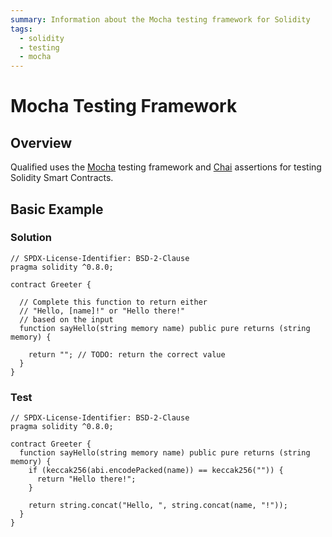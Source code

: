 ```yaml
---
summary: Information about the Mocha testing framework for Solidity
tags:
  - solidity
  - testing
  - mocha
---
```


# Mocha Testing Framework

## Overview

Qualified uses the [Mocha](https://mochajs.org/) testing framework and [Chai](https://chaijs.com/) assertions for testing Solidity Smart Contracts.

## Basic Example

### Solution

```solidity
// SPDX-License-Identifier: BSD-2-Clause
pragma solidity ^0.8.0;

contract Greeter {

  // Complete this function to return either
  // "Hello, [name]!" or "Hello there!"
  // based on the input
  function sayHello(string memory name) public pure returns (string memory) {

    return ""; // TODO: return the correct value
  }
}
```

### Test

```solidity
// SPDX-License-Identifier: BSD-2-Clause
pragma solidity ^0.8.0;

contract Greeter {
  function sayHello(string memory name) public pure returns (string memory) {
    if (keccak256(abi.encodePacked(name)) == keccak256("")) {
      return "Hello there!";
    }

    return string.concat("Hello, ", string.concat(name, "!"));
  }
}
```

